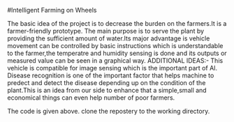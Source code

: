 #Intelligent Farming on Wheels






The basic idea of the project is to decrease the burden on the farmers.It is a farmer-friendly prototype.
The main purpose is to serve the plant by providing the sufficient amount of water.Its major advantage is  vehicle movement can be controlled by basic instructions which is understandable to the farmer,the temperatre and humidity sensing is done and its outputs or measured value can be seen in a graphical way.
ADDITIONAL IDEAS:-
This vehicle is compatible for image sensing which is the important part of AI.
Disease recognition is one of the important factor that helps machine to predect and detect the disease depending up on the condition of the plant.This is an idea from our side to enhance that a simple,small and economical things can even help number of poor farmers.

The code is given above. clone the repostery to the working directory. 
